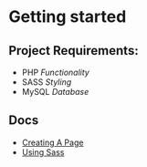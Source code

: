# Getting started

## Project Requirements:
- PHP _Functionality_
- SASS _Styling_
- MySQL _Database_

## Docs
- [Creating A Page](docs/Creating%20Pages.md)
- [Using Sass](docs/Using%20Sass.md)